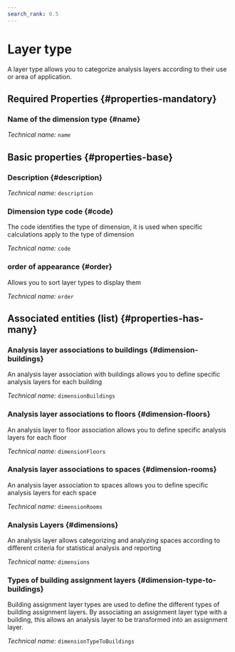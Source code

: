 ```yaml
---
search_rank: 0.5
---    
```

# Layer type
<!--- THIS FILE IS GENERATED PLEASE DO NOT EDIT IT DIRECTLY --->

A layer type allows you to categorize analysis layers according to their use or area of application.

<OH code="dimensionType"/>




## Required Properties {#properties-mandatory}
    
### Name of the dimension type {#name}



*Technical name:* ```name```
<PH code="dimensionType:name"/>

    


## Basic properties {#properties-base}
    
### Description {#description}



*Technical name:* ```description```
<PH code="dimensionType:description"/>

### Dimension type code {#code}

The code identifies the type of dimension, it is used when specific calculations apply to the type of dimension

*Technical name:* ```code```
<PH code="dimensionType:code"/>

### order of appearance {#order}

Allows you to sort layer types to display them

*Technical name:* ```order```
<PH code="dimensionType:order"/>

    



## Associated entities (list) {#properties-has-many}

### Analysis layer associations to buildings {#dimension-buildings}

An analysis layer association with buildings allows you to define specific analysis layers for each building

*Technical name:* ```dimensionBuildings```
<PH code="dimensionType:dimensionBuildings"/>

### Analysis layer associations to floors {#dimension-floors}

An analysis layer to floor association allows you to define specific analysis layers for each floor

*Technical name:* ```dimensionFloors```
<PH code="dimensionType:dimensionFloors"/>

### Analysis layer associations to spaces {#dimension-rooms}

An analysis layer association to spaces allows you to define specific analysis layers for each space

*Technical name:* ```dimensionRooms```
<PH code="dimensionType:dimensionRooms"/>

### Analysis Layers {#dimensions}

An analysis layer allows categorizing and analyzing spaces according to different criteria for statistical analysis and reporting

*Technical name:* ```dimensions```
<PH code="dimensionType:dimensions"/>

### Types of building assignment layers {#dimension-type-to-buildings}

Building assignment layer types are used to define the different types of building assignment layers. By associating an assignment layer type with a building, this allows an analysis layer to be transformed into an assignment layer.

*Technical name:* ```dimensionTypeToBuildings```
<PH code="dimensionType:dimensionTypeToBuildings"/>




